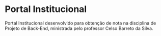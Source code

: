 # Portal Institucional
Portal Institucional desenvolvido para obtenção de nota na disciplina de Projeto de Back-End, ministrada pelo professor Celso Barreto da Silva.
